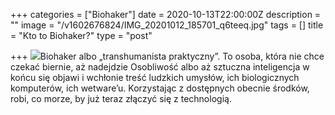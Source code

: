 +++
categories = ["Biohaker"]
date = 2020-10-13T22:00:00Z
description = ""
image = "/v1602676824/IMG_20201012_185701_q6teeq.jpg"
tags = []
title = "Kto to Biohaker?"
type = "post"

+++
![](/v1602676824/IMG_20201012_185701_q6teeq.jpg)Biohaker albo „transhumanista praktyczny”. To osoba, która nie chce czekać biernie, aż nadejdzie Osobliwość albo aż sztuczna inteligencja w końcu się objawi i wchłonie treść ludzkich umysłów, ich biologicznych komputerów, ich wetware’u. Korzystając z dostępnych obecnie środków, robi, co morze, by już teraz złączyć się z technologią.
